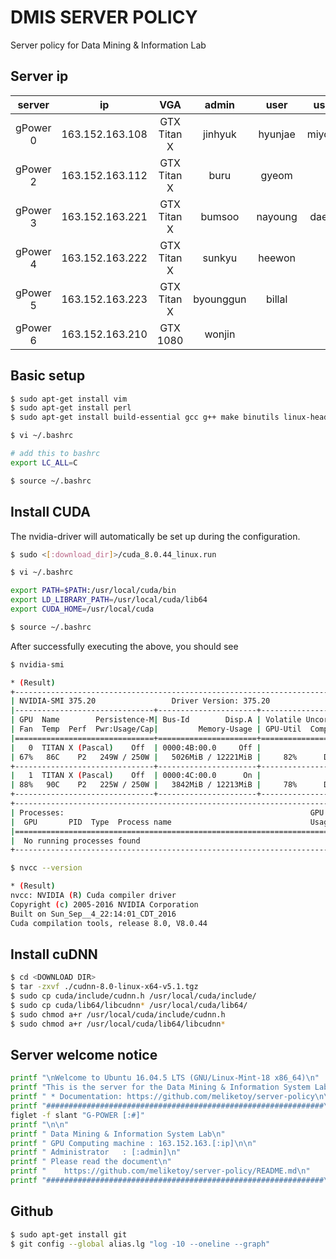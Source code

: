 DMIS SERVER POLICY
=========================================================================
Server policy for Data Mining &amp; Information Lab

## Server ip
|   server   |     ip            |      VGA    |    admin   |   user   |  user+   |
|:----------:|:-----------------:|:-----------:|:----------:|:--------:|:--------:|
|  gPower 0  | 163.152.163.108   | GTX Titan X |   jinhyuk  |  hyunjae |  miyoung |
|  gPower 2  | 163.152.163.112   | GTX Titan X |   buru     |  gyeom   |    -     |
|  gPower 3  | 163.152.163.221   | GTX Titan X |   bumsoo   |  nayoung |  daehan  |
|  gPower 4  | 163.152.163.222   | GTX Titan X |   sunkyu   |  heewon  |          |
|  gPower 5  | 163.152.163.223   | GTX Titan X |  byounggun |  billal  |          |
|  gPower 6  | 163.152.163.210   | GTX 1080    |   wonjin   |          |          |

## Basic setup

```bash
$ sudo apt-get install vim
$ sudo apt-get install perl
$ sudo apt-get install build-essential gcc g++ make binutils linux-headers-`uname -r`

$ vi ~/.bashrc

# add this to bashrc
export LC_ALL=C

$ source ~/.bashrc
```

## Install CUDA

The nvidia-driver will automatically be set up during the configuration.

```bash
$ sudo <[:download_dir]>/cuda_8.0.44_linux.run
```
```bash
$ vi ~/.bashrc

export PATH=$PATH:/usr/local/cuda/bin
export LD_LIBRARY_PATH=/usr/local/cuda/lib64
export CUDA_HOME=/usr/local/cuda

$ source ~/.bashrc
```
After successfully executing the above, you should see

```bash
$ nvidia-smi

* (Result)
+-----------------------------------------------------------------------------+
| NVIDIA-SMI 375.20                 Driver Version: 375.20                    |
|-------------------------------+----------------------+----------------------+
| GPU  Name        Persistence-M| Bus-Id        Disp.A | Volatile Uncorr. ECC |
| Fan  Temp  Perf  Pwr:Usage/Cap|         Memory-Usage | GPU-Util  Compute M. |
|===============================+======================+======================|
|   0  TITAN X (Pascal)    Off  | 0000:4B:00.0     Off |                  N/A |
| 67%   86C    P2   249W / 250W |   5026MiB / 12221MiB |     82%      Default |
+-------------------------------+----------------------+----------------------+
|   1  TITAN X (Pascal)    Off  | 0000:4C:00.0      On |                  N/A |
| 88%   90C    P2   225W / 250W |   3842MiB / 12213MiB |     78%      Default |
+-------------------------------+----------------------+----------------------+
+-----------------------------------------------------------------------------+
| Processes:                                                       GPU Memory |
|  GPU       PID  Type  Process name                               Usage      |
|=============================================================================|
|  No running processes found                                                 |
+-----------------------------------------------------------------------------+
```
```bash
$ nvcc --version

* (Result)
nvcc: NVIDIA (R) Cuda compiler driver
Copyright (c) 2005-2016 NVIDIA Corporation
Built on Sun_Sep__4_22:14:01_CDT_2016
Cuda compilation tools, release 8.0, V8.0.44
```

## Install cuDNN

```bash
$ cd <DOWNLOAD DIR>
$ tar -zxvf ./cudnn-8.0-linux-x64-v5.1.tgz
$ sudo cp cuda/include/cudnn.h /usr/local/cuda/include/
$ sudo cp cuda/lib64/libcudnn* /usr/local/cuda/lib64/
$ sudo chmod a+r /usr/local/cuda/include/cudnn.h
$ sudo chmod a+r /usr/local/cuda/lib64/libcudnn*
```

## Server welcome notice
```bash
printf "\nWelcome to Ubuntu 16.04.5 LTS (GNU/Linux-Mint-18 x86_64)\n"
printf "This is the server for the Data Mining & Information System Lab.\n\n"
printf " * Documentation: https://github.com/meliketoy/server-policy\n\n"
printf "##############################################################\n"
figlet -f slant "G-POWER [:#]"
printf "\n\n"
printf " Data Mining & Information System Lab\n"
printf " GPU Computing machine : 163.152.163.[:ip]\n\n"
printf " Administrator   : [:admin]\n"
printf " Please read the document\n"
printf "    https://github.com/meliketoy/server-policy/README.md\n"
printf "##############################################################\n\n"
```

## Github
```bash
$ sudo apt-get install git
$ git config --global alias.lg "log -10 --oneline --graph"
```
